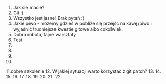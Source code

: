 1. Jak sie macie?
2. Git :)
3. Wszystko jest jasne! Brak pytań :)
4. Jakie piwo - możemy gdzieś w pobliże się przejść na kawę/piwo i wyjaśnić trudniejsze kwestie gitowe albo cokolwiek.
5. Dobra robota, fajne warsztaty
6. Test 
7.
8.
9.
10.
11.dobre szkolenie
12. W jakiej sytuacji warto korzystac z git patch?
13.
14.
15.
16.
17.
18.
19.
20.
21.
22.
